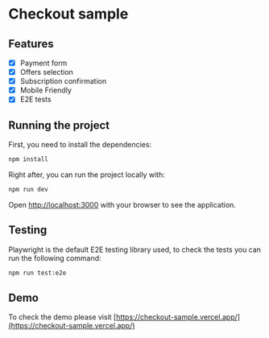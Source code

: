 # Checkout sample

## Features

- [X] Payment form
- [X] Offers selection
- [X] Subscription confirmation
- [X] Mobile Friendly
- [X] E2E tests

## Running the project

First, you need to install the dependencies:

```bash
npm install
```

Right after, you can run the project locally with:

```bash
npm run dev
```

Open [http://localhost:3000](http://localhost:3000) with your browser to see the application.

## Testing

Playwright is the default E2E testing library used, to check the tests you can run the following command:

```bash
npm run test:e2e
```

## Demo

To check the demo please visit [https://checkout-sample.vercel.app/](https://checkout-sample.vercel.app/)